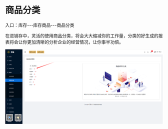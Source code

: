 # 商品分类

入口：库存---库存商品---商品分类

在进销存中，灵活的使用商品分类，将会大大缩减你的工作量，分类的好生成的报表将会让你更加清晰的分析企业的经营情况，让你事半功倍。

![PNG](..\image\库存管理\04-商品分类01.jpg)

